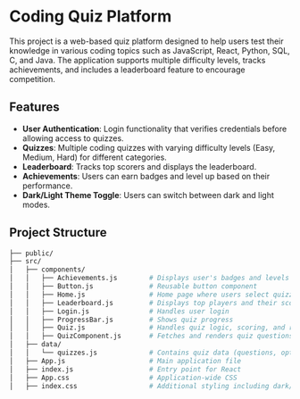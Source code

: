 # Coding Quiz Platform

This project is a web-based quiz platform designed to help users test their knowledge in various coding topics such as JavaScript, React, Python, SQL, C, and Java. The application supports multiple difficulty levels, tracks achievements, and includes a leaderboard feature to encourage competition.

## Features

- **User Authentication**: Login functionality that verifies credentials before allowing access to quizzes.
- **Quizzes**: Multiple coding quizzes with varying difficulty levels (Easy, Medium, Hard) for different categories.
- **Leaderboard**: Tracks top scorers and displays the leaderboard.
- **Achievements**: Users can earn badges and level up based on their performance.
- **Dark/Light Theme Toggle**: Users can switch between dark and light modes.

## Project Structure

```bash
├── public/
├── src/
│   ├── components/
│   │   ├── Achievements.js        # Displays user's badges and levels
│   │   ├── Button.js              # Reusable button component
│   │   ├── Home.js                # Home page where users select quizzes and difficulty levels
│   │   ├── Leaderboard.js         # Displays top players and their scores
│   │   ├── Login.js               # Handles user login
│   │   ├── ProgressBar.js         # Shows quiz progress
│   │   ├── Quiz.js                # Handles quiz logic, scoring, and results
│   │   ├── QuizComponent.js       # Fetches and renders quiz questions from API
│   ├── data/
│   │   └── quizzes.js             # Contains quiz data (questions, options, correct answers)
│   ├── App.js                     # Main application file
│   ├── index.js                   # Entry point for React
│   ├── App.css                    # Application-wide CSS
│   ├── index.css                  # Additional styling including dark/light theme
